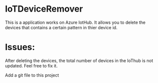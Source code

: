 # IoTDeviceRemover
This is a application works on Azure IotHub.
It allows you to delete the devices that contains a certain pattern in thier device id.


# Issues:
After deleting the devices, the total number of devices in the IoThub is not updated. Feel free to fix it.

Add a git file to this project
